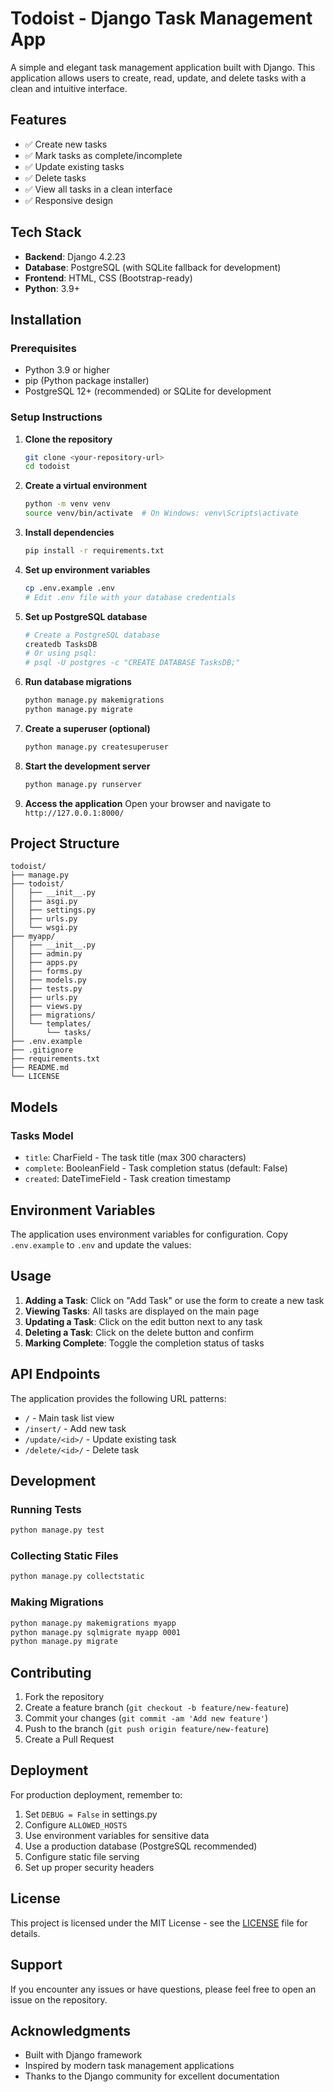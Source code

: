 # Todoist - Django Task Management App

A simple and elegant task management application built with Django. This application allows users to create, read, update, and delete tasks with a clean and intuitive interface.

## Features

- ✅ Create new tasks
- ✅ Mark tasks as complete/incomplete
- ✅ Update existing tasks
- ✅ Delete tasks
- ✅ View all tasks in a clean interface
- ✅ Responsive design

## Tech Stack

- **Backend**: Django 4.2.23
- **Database**: PostgreSQL (with SQLite fallback for development)
- **Frontend**: HTML, CSS (Bootstrap-ready)
- **Python**: 3.9+

## Installation

### Prerequisites

- Python 3.9 or higher
- pip (Python package installer)
- PostgreSQL 12+ (recommended) or SQLite for development

### Setup Instructions

1. **Clone the repository**
   ```bash
   git clone <your-repository-url>
   cd todoist
   ```

2. **Create a virtual environment**
   ```bash
   python -m venv venv
   source venv/bin/activate  # On Windows: venv\Scripts\activate
   ```

3. **Install dependencies**
   ```bash
   pip install -r requirements.txt
   ```

4. **Set up environment variables**
   ```bash
   cp .env.example .env
   # Edit .env file with your database credentials
   ```

5. **Set up PostgreSQL database**
   ```bash
   # Create a PostgreSQL database
   createdb TasksDB
   # Or using psql:
   # psql -U postgres -c "CREATE DATABASE TasksDB;"
   ```

6. **Run database migrations**
   ```bash
   python manage.py makemigrations
   python manage.py migrate
   ```

7. **Create a superuser (optional)**
   ```bash
   python manage.py createsuperuser
   ```

8. **Start the development server**
   ```bash
   python manage.py runserver
   ```

9. **Access the application**
   Open your browser and navigate to `http://127.0.0.1:8000/`

## Project Structure

```
todoist/
├── manage.py
├── todoist/
│   ├── __init__.py
│   ├── asgi.py
│   ├── settings.py
│   ├── urls.py
│   └── wsgi.py
├── myapp/
│   ├── __init__.py
│   ├── admin.py
│   ├── apps.py
│   ├── forms.py
│   ├── models.py
│   ├── tests.py
│   ├── urls.py
│   ├── views.py
│   ├── migrations/
│   └── templates/
│       └── tasks/
├── .env.example
├── .gitignore
├── requirements.txt
├── README.md
└── LICENSE
```

## Models

### Tasks Model

- `title`: CharField - The task title (max 300 characters)
- `complete`: BooleanField - Task completion status (default: False)
- `created`: DateTimeField - Task creation timestamp

## Environment Variables

The application uses environment variables for configuration. Copy `.env.example` to `.env` and update the values:

## Usage

1. **Adding a Task**: Click on "Add Task" or use the form to create a new task
2. **Viewing Tasks**: All tasks are displayed on the main page
3. **Updating a Task**: Click on the edit button next to any task
4. **Deleting a Task**: Click on the delete button and confirm
5. **Marking Complete**: Toggle the completion status of tasks

## API Endpoints

The application provides the following URL patterns:

- `/` - Main task list view
- `/insert/` - Add new task
- `/update/<id>/` - Update existing task
- `/delete/<id>/` - Delete task

## Development

### Running Tests

```bash
python manage.py test
```

### Collecting Static Files

```bash
python manage.py collectstatic
```

### Making Migrations

```bash
python manage.py makemigrations myapp
python manage.py sqlmigrate myapp 0001
python manage.py migrate
```

## Contributing

1. Fork the repository
2. Create a feature branch (`git checkout -b feature/new-feature`)
3. Commit your changes (`git commit -am 'Add new feature'`)
4. Push to the branch (`git push origin feature/new-feature`)
5. Create a Pull Request

## Deployment

For production deployment, remember to:

1. Set `DEBUG = False` in settings.py
2. Configure `ALLOWED_HOSTS`
3. Use environment variables for sensitive data
4. Use a production database (PostgreSQL recommended)
5. Configure static file serving
6. Set up proper security headers

## License

This project is licensed under the MIT License - see the [LICENSE](LICENSE) file for details.

## Support

If you encounter any issues or have questions, please feel free to open an issue on the repository.

## Acknowledgments

- Built with Django framework
- Inspired by modern task management applications
- Thanks to the Django community for excellent documentation
